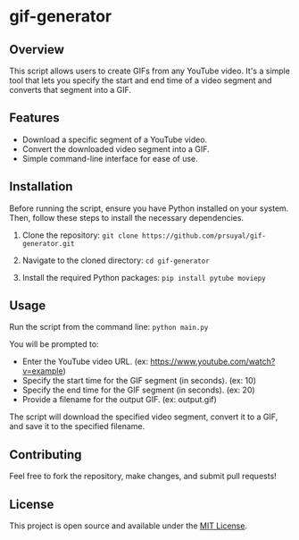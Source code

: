 # gif-generator


## Overview
This script allows users to create GIFs from any YouTube video. It's a simple tool that lets you specify the start and end time of a video segment and converts that segment into a GIF. 

## Features
- Download a specific segment of a YouTube video.
- Convert the downloaded video segment into a GIF.
- Simple command-line interface for ease of use.

## Installation
Before running the script, ensure you have Python installed on your system. Then, follow these steps to install the necessary dependencies.

1. Clone the repository:
`git clone https://github.com/prsuyal/gif-generator.git`

2. Navigate to the cloned directory:
`cd gif-generator`

3. Install the required Python packages:
`pip install pytube moviepy`


## Usage
Run the script from the command line:
`python main.py`

You will be prompted to:
- Enter the YouTube video URL. (ex: https://www.youtube.com/watch?v=example)
- Specify the start time for the GIF segment (in seconds). (ex: 10)
- Specify the end time for the GIF segment (in seconds). (ex: 20)
- Provide a filename for the output GIF. (ex: output.gif)

The script will download the specified video segment, convert it to a GIF, and save it to the specified filename.

## Contributing
Feel free to fork the repository, make changes, and submit pull requests!

## License
This project is open source and available under the [MIT License](LICENSE).
